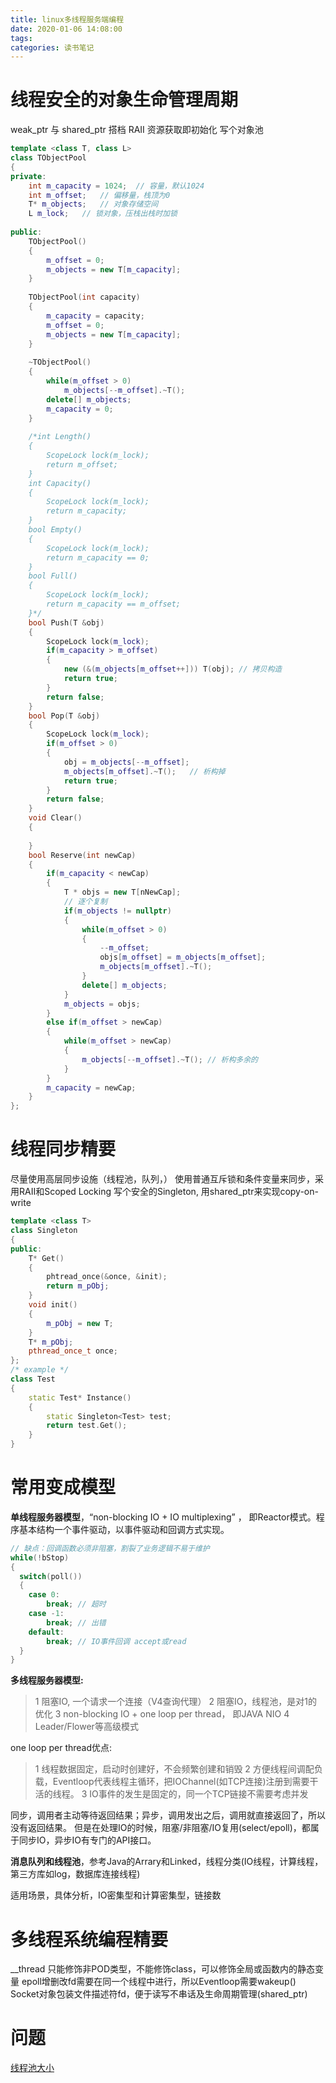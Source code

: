 ```yaml
---
title: linux多线程服务端编程
date: 2020-01-06 14:08:00
tags:
categories: 读书笔记
---
```




# 线程安全的对象生命管理周期

weak_ptr 与 shared_ptr 搭档
RAII 资源获取即初始化
写个对象池

```c++
template <class T, class L>
class TObjectPool
{
private:
    int m_capacity = 1024;	// 容量，默认1024
    int m_offset;	// 偏移量，栈顶为0
    T* m_objects;	// 对象存储空间
    L m_lock;	// 锁对象，压栈出栈时加锁
    
public:
    TObjectPool()
    {
        m_offset = 0;
        m_objects = new T[m_capacity];
    }
    
	TObjectPool(int capacity)
    {
        m_capacity = capacity;
		m_offset = 0;
        m_objects = new T[m_capacity];
    }
    
    ~TObjectPool()
    {
        while(m_offset > 0)
            m_objects[--m_offset].~T();
        delete[] m_objects;
        m_capacity = 0;
    }
    
    /*int Length()
    {
        ScopeLock lock(m_lock);
        return m_offset;
    }
    int Capacity()
    {
        ScopeLock lock(m_lock);
        return m_capacity;
    }
    bool Empty()
    {
        ScopeLock lock(m_lock);
        return m_capacity == 0;
    }
    bool Full()
    {
        ScopeLock lock(m_lock);
        return m_capacity == m_offset;
    }*/
    bool Push(T &obj)
    {
        ScopeLock lock(m_lock);
        if(m_capacity > m_offset)
        {
            new (&(m_objects[m_offset++])) T(obj); // 拷贝构造
            return true;
        }
        return false;
    }
    bool Pop(T &obj)
    {
        ScopeLock lock(m_lock);
        if(m_offset > 0)
        {
            obj = m_objects[--m_offset];
            m_objects[m_offset].~T();   // 析构掉
            return true;
        }
        return false;
    }
    void Clear()
    {
        
    }
    bool Reserve(int newCap)
    {
        if(m_capacity < newCap)
        {
            T * objs = new T[nNewCap];
            // 逐个复制
            if(m_objects != nullptr)
            {
                while(m_offset > 0)
                {
                    --m_offset;
                    objs[m_offset] = m_objects[m_offset];
                    m_objects[m_offset].~T();
                }
                delete[] m_objects;
            }
            m_objects = objs;
        }
        else if(m_offset > newCap)
        {
        	while(m_offset > newCap)
            {
                m_objects[--m_offset].~T(); // 析构多余的
            }
        }
        m_capacity = newCap;
    }
};
```



# 线程同步精要

尽量使用高层同步设施（线程池，队列，）
使用普通互斥锁和条件变量来同步，采用RAII和Scoped Locking
写个安全的Singleton, 用shared_ptr来实现copy-on-write

```c++
template <class T>
class Singleton
{
public:
    T* Get()
    {
        phtread_once(&once, &init);
        return m_pObj;
    }
    void init()
    {
        m_pObj = new T;
    }
    T* m_pObj;
	pthread_once_t once;
};
/* example */
class Test
{
    static Test* Instance()
    {
        static Singleton<Test> test;
        return test.Get();
    }
}
```



# 常用变成模型

**单线程服务器模型**，“non-blocking IO + IO multiplexing” ， 即Reactor模式。程序基本结构一个事件驱动，以事件驱动和回调方式实现。

```c++
// 缺点：回调函数必须非阻塞，割裂了业务逻辑不易于维护
while(!bStop)
{
  switch(poll())
  {
  	case 0:
  		break; // 超时
  	case -1:
  		break; // 出错
  	default:
  		break; // IO事件回调 accept或read
  }
}
```

**多线程服务器模型:**

> 1 阻塞IO, 一个请求一个连接（V4查询代理）
> 2 阻塞IO，线程池，是对1的优化
> 3 non-blocking IO + one loop per thread， 即JAVA NIO
> 4 Leader/Flower等高级模式

one loop per thread优点:

> 1 线程数据固定，启动时创建好，不会频繁创建和销毁
> 2 方便线程间调配负载，Eventloop代表线程主循环，把IOChannel(如TCP连接)注册到需要干活的线程。
> 3 IO事件的发生是固定的，同一个TCP链接不需要考虑并发

同步，调用者主动等待返回结果；异步，调用发出之后，调用就直接返回了，所以没有返回结果。
但是在处理IO的时候，阻塞/非阻塞/IO复用(select/epoll)，都属于同步IO，异步IO有专门的API接口。

**消息队列和线程池**，参考Java的Arrary和Linked，线程分类(IO线程，计算线程，第三方库如log，数据库连接线程)

适用场景，具体分析，IO密集型和计算密集型，链接数



# 多线程系统编程精要

__thread 只能修饰非POD类型，不能修饰class，可以修饰全局或函数内的静态变量
epoll增删改fd需要在同一个线程中进行，所以Eventloop需要wakeup()
Socket对象包装文件描述符fd，便于读写不串话及生命周期管理(shared_ptr)













# 问题

[线程池大小](https://www.cnblogs.com/panxuejun/p/10198102.html)

